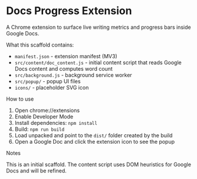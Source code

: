 # Docs Progress Extension

A Chrome extension to surface live writing metrics and progress bars inside Google Docs.

What this scaffold contains:

- `manifest.json` - extension manifest (MV3)
- `src/content/doc_content.js` - initial content script that reads Google Docs content and computes word count
- `src/background.js` - background service worker
- `src/popup/` - popup UI files
- `icons/` - placeholder SVG icon

How to use

1. Open chrome://extensions
2. Enable Developer Mode
3. Install dependencies: `npm install`
4. Build: `npm run build`
5. Load unpacked and point to the `dist/` folder created by the build
6. Open a Google Doc and click the extension icon to see the popup

Notes

This is an initial scaffold. The content script uses DOM heuristics for Google Docs and will be refined.
